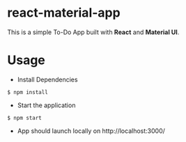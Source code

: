 # react-material-app
This is a simple To-Do App built with **React** and **Material UI**.


# Usage

* Install Dependencies
```
$ npm install
```
* Start the application
```
$ npm start
```
* App should launch locally on http://localhost:3000/
